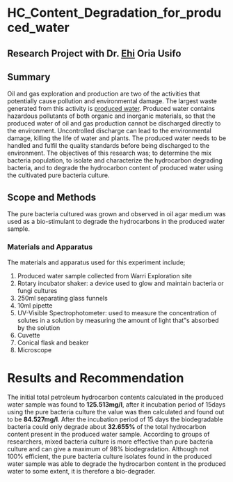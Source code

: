 # HC_Content_Degradation_for_produced_water

## Research Project with Dr. [Ehi](https://www.researchgate.net/profile/Ehi-Oriausifo) Oria Usifo 

## Summary
Oil and gas exploration and production are two of the activities that potentially cause pollution and environmental damage. The largest waste generated from this activity is [produced water](https://en.wikipedia.org/wiki/Produced_water). Produced water contains hazardous pollutants of both organic and inorganic materials, so that the produced water of oil and gas production cannot be discharged directly to the environment. Uncontrolled discharge can lead to the environmental damage, killing the life of water and plants. The produced water needs to be handled and fulfil the quality standards before being discharged to the environment. 
The objectives of this research was; to determine the mix bacteria population, to isolate and characterize the hydrocarbon degrading bacteria, and to degrade the hydrocarbon content of produced water using the cultivated pure bacteria culture. 

## Scope and Methods
The pure bacteria cultured was grown and observed in oil agar medium was used as a bio-stimulant to degrade the hydrocarbons in the produced water sample. 
### Materials and Apparatus

The materials and apparatus used for this experiment include;
1.	Produced water sample collected from Warri Exploration site
2.	Rotary incubator shaker: a device used to glow and maintain bacteria or fungi cultures
3.	250ml separating glass funnels
4.	10ml pipette
5.	UV-Visible Spectrophotometer: used to measure the concentration of solutes in a solution by measuring the amount of light that‟s absorbed by the solution
6.	Cuvette
7.	Conical flask and beaker
8.	Microscope

# Results and Recommendation
The initial total petroleum hydrocarbon contents calculated in the produced water sample was found to **125.513mg/l**, after it incubation period of 15days using the pure bacteria culture the value was then calculated and found out to be **84.527mg/l**. After the incubation period of 15 days the biodegradable bacteria could only degrade about **32.655%** of the total hydrocarbon content present in the produced water sample. According to groups of researchers, mixed bacteria culture is more effective than pure bacteria culture and can give a maximum of 98% biodegradation. Although not 100% efficient, the pure bacteria culture isolates found in the produced water sample was able to degrade the hydrocarbon content in the produced water to some extent, it is therefore a bio-degrader.

